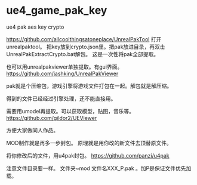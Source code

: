 # ue4_game_pak_key
ue4 pak aes key crypto

https://github.com/allcoolthingsatoneplace/UnrealPakTool
打开unrealpaktool。
把key放到crypto.json里。把pak放进目录，再双击UnrealPakExtractCrypto.bat解包。
这是一次性将pak全部提取。

也可以用unrealpakviewer单独提取。有gui界面。
https://github.com/jashking/UnrealPakViewer


pak就是个压缩包，游戏引擎将游戏文件打包在一起。解包就是解压缩。

得到的文件已经经过引擎处理，还不能直接用。

需要用umodel再提取。可以获取模型，贴图，音乐等。
https://github.com/gildor2/UEViewer

方便大家做同人作品。

MOD制作就是再多一步封包。
原理就是用你改的新文件去顶替原文件。

将你修改后的文件，用u4pak封包。
https://github.com/panzi/u4pak

注意文件目录要一样。
文件夹~mod
文件名XXX_P.pak 。加P是保证文件优先加载。
